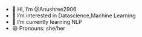 - 👋 Hi, I’m @Anushree2906
- 👀 I’m interested in Datascience,Machine Learning
- 🌱 I’m currently learning NLP
- 😄 Pronouns: she/her

<!---
Anushree2906/Anushree2906 is a ✨ special ✨ repository because its `README.md` (this file) appears on your GitHub profile.
You can click the Preview link to take a look at your changes.
--->
